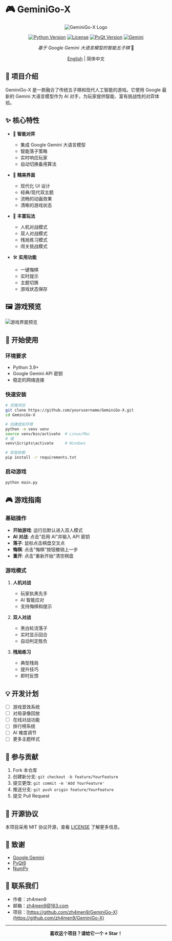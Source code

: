 # 🎮 GeminiGo-X

<div align="center">

![GeminiGo-X Logo](assets/logo.png)

[![Python Version](https://img.shields.io/badge/python-3.9%2B-blue.svg)](https://www.python.org/downloads/)
[![License](https://img.shields.io/badge/license-MIT-green.svg)](LICENSE)
[![PyQt Version](https://img.shields.io/badge/PyQt-6.4.0%2B-orange.svg)](https://pypi.org/project/PyQt6/)
[![Gemini](https://img.shields.io/badge/Gemini-AI-purple.svg)](https://deepmind.google/technologies/gemini/)

*基于 Google Gemini 大语言模型的智能五子棋* 🎯

[English](README_EN.md) | 简体中文

</div>

## 🌟 项目介绍

GeminiGo-X 是一款融合了传统五子棋和现代人工智能的游戏。它使用 Google 最新的 Gemini 大语言模型作为 AI 对手，为玩家提供智能、富有挑战性的对弈体验。

## ✨ 核心特性

- 🤖 **智能对弈**
  - 集成 Google Gemini 大语言模型
  - 智能落子策略
  - 实时响应玩家
  - 自动切换备用算法

- 🎨 **精美界面**
  - 现代化 UI 设计
  - 经典/现代双主题
  - 流畅的动画效果
  - 清晰的游戏状态

- 🎯 **丰富玩法**
  - 人机对战模式
  - 双人对战模式
  - 残局练习模式
  - 闯关挑战模式

- 🛠️ **实用功能**
  - 一键悔棋
  - 实时提示
  - 主题切换
  - 游戏状态保存

## 🖼️ 游戏预览

![游戏界面预览](assets/preview.png)

## 🚀 开始使用

### 环境要求

- Python 3.9+
- Google Gemini API 密钥
- 稳定的网络连接

### 快速安装

```bash
# 克隆项目
git clone https://github.com/yourusername/GeminiGo-X.git
cd GeminiGo-X

# 创建虚拟环境
python -m venv venv
source venv/bin/activate  # Linux/Mac
# 或
venv\Scripts\activate     # Windows

# 安装依赖
pip install -r requirements.txt
```

### 启动游戏

```bash
python main.py
```

## 🎮 游戏指南

### 基础操作

- **开始游戏**: 运行后默认进入双人模式
- **AI 对战**: 点击"启用 AI"并输入 API 密钥
- **落子**: 鼠标点击棋盘交叉点
- **悔棋**: 点击"悔棋"按钮撤销上一步
- **重开**: 点击"重新开始"清空棋盘

### 游戏模式

1. **人机对战**
   - 玩家执黑先手
   - AI 智能应对
   - 支持悔棋和提示

2. **双人对战**
   - 黑白轮流落子
   - 实时显示回合
   - 自动判定胜负

3. **残局练习**
   - 典型残局
   - 提升技巧
   - 即时反馈

## 💡 开发计划

- [ ] 游戏音效系统
- [ ] 对局录像回放
- [ ] 在线对战功能
- [ ] 排行榜系统
- [ ] AI 难度调节
- [ ] 更多主题样式

## 🤝 参与贡献

1. Fork 本仓库
2. 创建新分支: `git checkout -b feature/YourFeature`
3. 提交更改: `git commit -m 'Add YourFeature'`
4. 推送分支: `git push origin feature/YourFeature`
5. 提交 Pull Request

## 📄 开源协议

本项目采用 MIT 协议开源，查看 [LICENSE](LICENSE) 了解更多信息。

## 🙏 致谢

- [Google Gemini](https://deepmind.google/technologies/gemini/)
- [PyQt6](https://www.riverbankcomputing.com/software/pyqt/)
- [NumPy](https://numpy.org/)

## 📧 联系我们

- 作者：zh4men9
- 邮箱：zh4men9@163.com
- 项目：[https://github.com/zh4men9/GeminiGo-X](https://github.com/zh4men9/GeminiGo-X)

---

<div align="center">

**喜欢这个项目？请给它一个 ⭐️ Star！**

</div> 